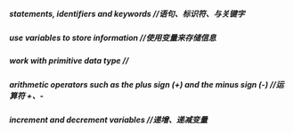 ##### statements, identifiers and keywords //语句、标识符、与关键字
##### use variables to store information //使用变量来存储信息
##### work with primitive data type //
##### arithmetic operators such as the plus sign (+) and the minus sign (-) //运算符 +、-
##### increment and decrement variables //递增、递减变量
